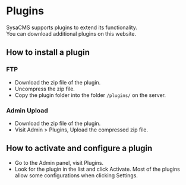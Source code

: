 # Plugins
SysaCMS supports plugins to extend its functionality.     
You can download additional plugins on this website.

## How to install a plugin

### FTP
- Download the zip file of the plugin.
- Uncompress the zip file.
- Copy the plugin folder into the folder `/plugins/` on the server.

### Admin Upload
- Download the zip file of the plugin.
- Visit Admin > Plugins, Upload the compressed zip file.

## How to activate and configure a plugin
- Go to the Admin panel, visit Plugins.
- Look for the plugin in the list and click Activate.
Most of the plugins allow some configurations when clicking Settings.
